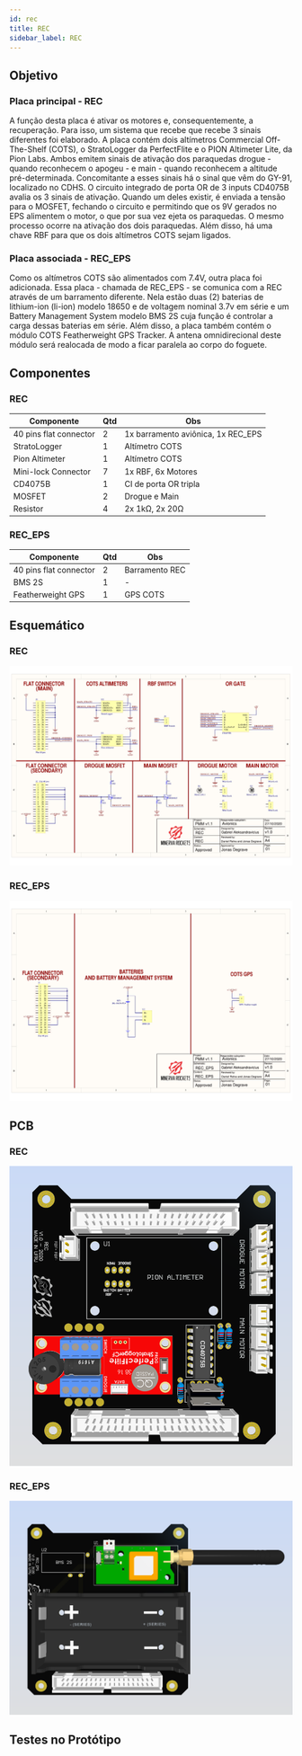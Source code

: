 ```yaml
---
id: rec
title: REC
sidebar_label: REC
---
```


## Objetivo
### Placa principal - REC
A função desta placa é ativar os motores e, consequentemente, a recuperação. Para isso, um sistema que recebe que recebe 3 sinais diferentes foi elaborado. A placa contém dois altímetros Commercial Off-The-Shelf (COTS), o StratoLogger da PerfectFlite e o PION Altimeter Lite, da Pion Labs. Ambos emitem sinais de ativação dos paraquedas drogue - quando reconhecem o apogeu - e main - quando reconhecem a altitude pré-determinada. Concomitante a esses sinais há o sinal que vêm do GY-91, localizado no CDHS. O circuito integrado de porta OR de 3 inputs CD4075B avalia os 3 sinais de ativação. Quando um deles existir, é enviada a tensão para o MOSFET, fechando o circuito e permitindo que os 9V gerados no EPS alimentem o motor, o que por sua vez ejeta os paraquedas. O mesmo processo ocorre na ativação dos dois paraquedas. Além disso, há uma chave RBF para que os dois altímetros COTS sejam ligados.

### Placa associada - REC_EPS
Como os altímetros COTS são alimentados com 7.4V, outra placa foi adicionada. Essa placa - chamada de REC_EPS - se comunica com a REC através de um barramento diferente. Nela estão duas (2) baterias de lithium-ion (li-ion) modelo 18650 e de voltagem nominal 3.7v em série e um Battery Management System modelo BMS 2S cuja função é controlar a carga dessas baterias em série. Além disso, a placa também contém o módulo COTS Featherweight GPS Tracker. A antena omnidirecional deste módulo será realocada de modo a ficar paralela ao corpo do foguete.

## Componentes
### REC

|  Componente               |      Qtd      |  Obs  |
| -------------             |  -----------  |  ------ |
| 40 pins flat connector    |       2       | 1x barramento aviônica, 1x REC_EPS |
| StratoLogger              |       1       | Altímetro COTS |
| Pion Altimeter            |       1       | Altímetro COTS |
| Mini-lock Connector       |       7       | 1x RBF, 6x Motores |
| CD4075B                   |       1       | CI de porta OR tripla |
| MOSFET                    |       2       | Drogue e Main |
| Resistor                  |       4       | 2x 1kΩ, 2x 20Ω |

### REC_EPS
|  Componente               |      Qtd      |  Obs  |
| -------------             |  -----------  |  ------ |
| 40 pins flat connector    |       2       | Barramento REC |
| BMS 2S                    |       1       | - |
| Featherweight GPS         |       1       | GPS COTS |

## Esquemático
### REC
![img](/img/docs/aurora/hardware/rec_schem.jpg)
### REC_EPS
![img](/img/docs/aurora/hardware/receps_schem.jpg)

## PCB
### REC
![img](/img/docs/aurora/hardware/rec_pcb.png)

### REC_EPS
![img](/img/docs/aurora/hardware/receps_pcb.png)

## Testes no Protótipo